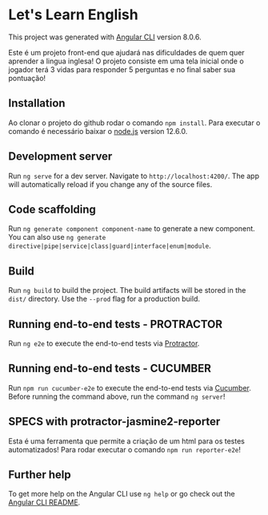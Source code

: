 # Let's Learn English

This project was generated with [Angular CLI](https://github.com/angular/angular-cli) version 8.0.6.

Este é um projeto front-end que ajudará nas dificuldades de quem quer aprender a lingua inglesa!
O projeto consiste em uma tela inicial onde o jogador terá 3 vidas para responder 5 perguntas e no final saber sua pontuação!

## Installation

Ao clonar o projeto do github rodar o comando `npm install`.
Para executar o comando é necessário baixar o [node.js](https://nodejs.org/en/download/current/) version 12.6.0.

## Development server

Run `ng serve` for a dev server. Navigate to `http://localhost:4200/`. The app will automatically reload if you change any of the source files.

## Code scaffolding

Run `ng generate component component-name` to generate a new component. You can also use `ng generate directive|pipe|service|class|guard|interface|enum|module`.

## Build

Run `ng build` to build the project. The build artifacts will be stored in the `dist/` directory. Use the `--prod` flag for a production build.

## Running end-to-end tests - PROTRACTOR

Run `ng e2e` to execute the end-to-end tests via [Protractor](http://www.protractortest.org/).

## Running end-to-end tests - CUCUMBER

Run `npm run cucumber-e2e` to execute the end-to-end tests via [Cucumber](https://cucumber.io/).
Before running the command above, run the command `ng server`!

## SPECS with protractor-jasmine2-reporter

Esta é uma ferramenta que permite a criação de um html para os testes automatizados!
Para rodar executar o comando `npm run reporter-e2e`!

## Further help

To get more help on the Angular CLI use `ng help` or go check out the [Angular CLI README](https://github.com/angular/angular-cli/blob/master/README.md).
